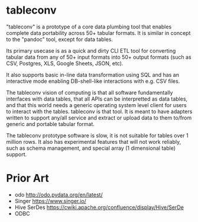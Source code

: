 # tableconv

"tableconv" is a prototype of a core data plumbing tool that enables complete data portability across 50+ tabular formats. It is similar in concept to the "pandoc" tool, except for data tables.

Its primary usecase is as a quick and dirty CLI ETL tool for converting tabular data from any of 50+ input formats into 50+ output formats (such as CSV, Postgres, XLS, Google Sheets, JSON, etc).

It also supports basic in-line data transformation using SQL and has an interactive mode enabling DB-shell-like interactions with e.g. CSV files.

The tableconv vision of computing is that all software fundamentally interfaces with data tables, that all APIs can be interpretted as data tables, and that this world needs a generic operating system level client for users to interact with the tables. tableconv is that tool. It is meant to have adapters written to support any/all service and extract or upload data to them to/from generic and portable tabular format.

The tableconv prototype software is slow, it is not suitable for tables over 1 million rows. It also has experimental features that will not work reliably, such as schema management, and special array (1 dimensional table) support.

# Prior Art

- odo http://odo.pydata.org/en/latest/
- Singer https://www.singer.io/
- Hive SerDes https://cwiki.apache.org/confluence/display/Hive/SerDe
- ODBC
